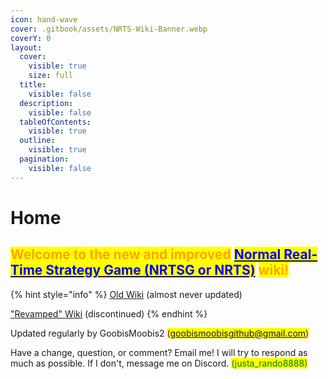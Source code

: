 ```yaml
---
icon: hand-wave
cover: .gitbook/assets/NRTS-Wiki-Banner.webp
coverY: 0
layout:
  cover:
    visible: true
    size: full
  title:
    visible: false
  description:
    visible: false
  tableOfContents:
    visible: true
  outline:
    visible: true
  pagination:
    visible: false
---
```


# Home

## <mark style="color:orange;">Welcome to the new and improved</mark> [<mark style="color:blue;">Normal Real-Time Strategy Game (NRTSG or NRTS)</mark>](https://www.roblox.com/games/8590762007/normal-real-time-strategy-game-RTS-BETA) <mark style="color:orange;">wiki!</mark>

{% hint style="info" %}
[Old Wiki](https://normal-real-time-strategy-game.fandom.com/wiki/Normal\_real\_time\_strategy\_game\_Wiki) (almost never updated)

["Revamped" Wiki](https://normal-real-time-strategy-game-wiki-revamped.fandom.com/wiki/Normal\_Real\_Time\_Strategy\_Game\_Wiki\_\(Revamped\)) (discontinued)
{% endhint %}

Updated regularly by GoobisMoobis2 <mark style="color:purple;">(goobismoobisgithub@gmail.com)</mark>



Have a change, question, or comment? Email me! I will try to respond as much as possible. If I don't, message me on Discord. <mark style="color:green;">(justa\_rando8888)</mark>
